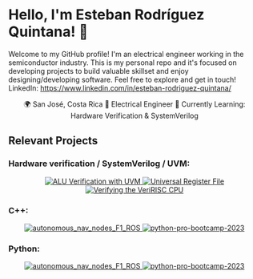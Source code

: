 # Hello, I'm Esteban Rodríguez Quintana! 👋

Welcome to my GitHub profile! I'm an electrical engineer working in the semiconductor industry. This is my personal repo and it's focused on developing projects to build valuable skillset and enjoy designing/developing software. Feel free to explore and get in touch! LinkedIn: https://www.linkedin.com/in/esteban-rodriguez-quintana/

<div align="center">
🌍 San José, Costa Rica  💼 Electrical Engineer 🌱 Currently Learning: Hardware Verification & SystemVerilog
</div>

## Relevant Projects
### Hardware verification / SystemVerilog / UVM:
<div align="center">
  <a href="https://github.com/erquintana/ALU_Verification_with_UVM">
    <img src="https://github-readme-stats.vercel.app/api/pin/?username=erquintana&repo=ALU_Verification_with_UVM&theme=yeblu" alt="ALU Verification with UVM">
  </a>
  <a href="https://github.com/erquintana/universal-register-SV">
    <img src="https://github-readme-stats.vercel.app/api/pin/?username=erquintana&repo=universal-register-SV&theme=yeblu" alt="Universal Register File">
  </a>
  <a href="https://github.com/erquintana/veriRISC-CPU-SV">
    <img src="https://github-readme-stats.vercel.app/api/pin/?username=erquintana&repo=veriRISC-CPU-SV&theme=yeblu" alt="Verifying the VeriRISC CPU">
  </a>
</div>

### C++:
<div align="center">
  <a href="https://github.com/erquintana/autonomous_nav_nodes_F1_ROS">
    <img src="https://github-readme-stats.vercel.app/api/pin/?username=erquintana&repo=autonomous_nav_nodes_F1_ROS&theme=yeblu" alt="autonomous_nav_nodes_F1_ROS">
  </a>
  <a href="https://github.com/erquintana/python-pro-bootcamp-2023">
    <img src="https://github-readme-stats.vercel.app/api/pin/?username=erquintana&repo=python-pro-bootcamp-2023&theme=yeblu" alt="python-pro-bootcamp-2023">
  </a>
</div>

### Python:
<div align="center">
  <a href="https://github.com/erquintana/autonomous_nav_nodes_F1_ROS">
    <img src="https://github-readme-stats.vercel.app/api/pin/?username=erquintana&repo=autonomous_nav_nodes_F1_ROS&theme=yeblu" alt="autonomous_nav_nodes_F1_ROS">
  </a>
  <a href="https://github.com/erquintana/python-pro-bootcamp-2023">
    <img src="https://github-readme-stats.vercel.app/api/pin/?username=erquintana&repo=python-pro-bootcamp-2023&theme=yeblu" alt="python-pro-bootcamp-2023">
  </a>
</div>
<!--
<div align="center">
  <p>
    <a href="https://github.com/erquintana/ALU_Verification_with_UVM">ALU Verification with UVM</a>
    |
    <a href="https://github.com/erquintana/veriRISC-CPU-SV">veriRISC-CPU-SV</a>
  </p>
</div>



## Contributions

I enjoy contributing to open source projects. Here are a few projects I've contributed to:

- [Project Name](https://github.com/project-owner/project-name)
- [Another Project](https://github.com/another-owner/another-project)

## Fun Facts

- 🎵 Favorite Song: [Your Favorite Song]
- 🎮 Currently Playing: [Game Name]
- 📚 Reading: [Book Title]
-->
